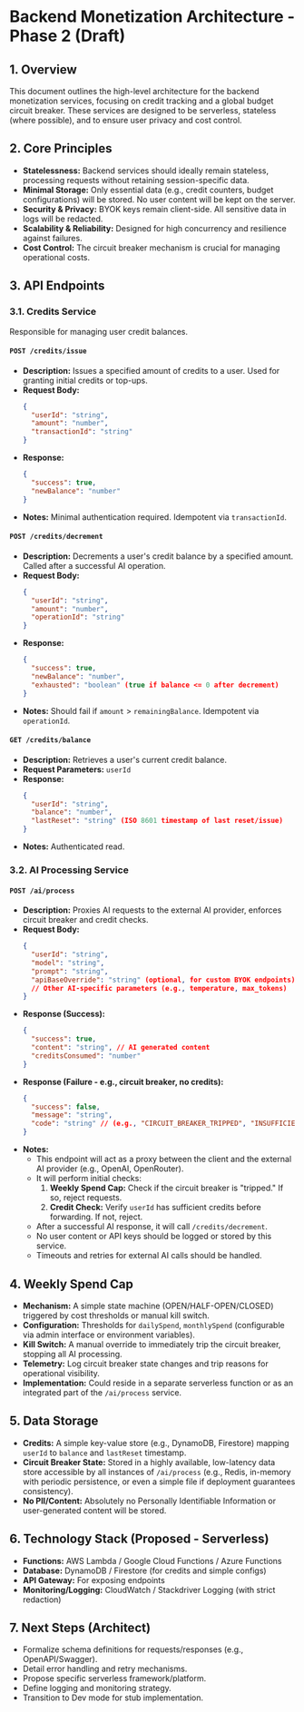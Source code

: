 # Backend Monetization Architecture - Phase 2 (Draft)

## 1. Overview
This document outlines the high-level architecture for the backend monetization services, focusing on credit tracking and a global budget circuit breaker. These services are designed to be serverless, stateless (where possible), and to ensure user privacy and cost control.

## 2. Core Principles
- **Statelessness:** Backend services should ideally remain stateless, processing requests without retaining session-specific data.
- **Minimal Storage:** Only essential data (e.g., credit counters, budget configurations) will be stored. No user content will be kept on the server.
- **Security & Privacy:** BYOK keys remain client-side. All sensitive data in logs will be redacted.
- **Scalability & Reliability:** Designed for high concurrency and resilience against failures.
- **Cost Control:** The circuit breaker mechanism is crucial for managing operational costs.

## 3. API Endpoints

### 3.1. Credits Service
Responsible for managing user credit balances.

#### `POST /credits/issue`
- **Description:** Issues a specified amount of credits to a user. Used for granting initial credits or top-ups.
- **Request Body:**
  ```json
  {
    "userId": "string",
    "amount": "number",
    "transactionId": "string"
  }
  ```
- **Response:**
  ```json
  {
    "success": true,
    "newBalance": "number"
  }
  ```
- **Notes:** Minimal authentication required. Idempotent via `transactionId`.

#### `POST /credits/decrement`
- **Description:** Decrements a user's credit balance by a specified amount. Called after a successful AI operation.
- **Request Body:**
  ```json
  {
    "userId": "string",
    "amount": "number",
    "operationId": "string"
  }
  ```
- **Response:**
  ```json
  {
    "success": true,
    "newBalance": "number",
    "exhausted": "boolean" (true if balance <= 0 after decrement)
  }
  ```
- **Notes:** Should fail if `amount` > `remainingBalance`. Idempotent via `operationId`.

#### `GET /credits/balance`
- **Description:** Retrieves a user's current credit balance.
- **Request Parameters:** `userId`
- **Response:**
  ```json
  {
    "userId": "string",
    "balance": "number",
    "lastReset": "string" (ISO 8601 timestamp of last reset/issue)
  }
  ```
- **Notes:** Authenticated read.

### 3.2. AI Processing Service

#### `POST /ai/process`
- **Description:** Proxies AI requests to the external AI provider, enforces circuit breaker and credit checks.
- **Request Body:**
  ```json
  {
    "userId": "string",
    "model": "string",
    "prompt": "string",
    "apiBaseOverride": "string" (optional, for custom BYOK endpoints)
    // Other AI-specific parameters (e.g., temperature, max_tokens)
  }
  ```
- **Response (Success):**
  ```json
  {
    "success": true,
    "content": "string", // AI generated content
    "creditsConsumed": "number"
  }
  ```
- **Response (Failure - e.g., circuit breaker, no credits):**
  ```json
  {
    "success": false,
    "message": "string",
    "code": "string" // (e.g., "CIRCUIT_BREAKER_TRIPPED", "INSUFFICIENT_CREDITS")
  }
  ```
- **Notes:**
  - This endpoint will act as a proxy between the client and the external AI provider (e.g., OpenAI, OpenRouter).
  - It will perform initial checks:
    1.  **Weekly Spend Cap:** Check if the circuit breaker is "tripped." If so, reject requests.
    2.  **Credit Check:** Verify `userId` has sufficient credits before forwarding. If not, reject.
  - After a successful AI response, it will call `/credits/decrement`.
  - No user content or API keys should be logged or stored by this service.
  - Timeouts and retries for external AI calls should be handled.

## 4. Weekly Spend Cap
- **Mechanism:** A simple state machine (OPEN/HALF-OPEN/CLOSED) triggered by cost thresholds or manual kill switch.
- **Configuration:** Thresholds for `dailySpend`, `monthlySpend` (configurable via admin interface or environment variables).
- **Kill Switch:** A manual override to immediately trip the circuit breaker, stopping all AI processing.
- **Telemetry:** Log circuit breaker state changes and trip reasons for operational visibility.
- **Implementation:** Could reside in a separate serverless function or as an integrated part of the `/ai/process` service.

## 5. Data Storage
- **Credits:** A simple key-value store (e.g., DynamoDB, Firestore) mapping `userId` to `balance` and `lastReset` timestamp.
- **Circuit Breaker State:** Stored in a highly available, low-latency data store accessible by all instances of `/ai/process` (e.g., Redis, in-memory with periodic persistence, or even a simple file if deployment guarantees consistency).
- **No PII/Content:** Absolutely no Personally Identifiable Information or user-generated content will be stored.

## 6. Technology Stack (Proposed - Serverless)
- **Functions:** AWS Lambda / Google Cloud Functions / Azure Functions
- **Database:** DynamoDB / Firestore (for credits and simple configs)
- **API Gateway:** For exposing endpoints
- **Monitoring/Logging:** CloudWatch / Stackdriver Logging (with strict redaction)

## 7. Next Steps (Architect)
- Formalize schema definitions for requests/responses (e.g., OpenAPI/Swagger).
- Detail error handling and retry mechanisms.
- Propose specific serverless framework/platform.
- Define logging and monitoring strategy.
- Transition to Dev mode for stub implementation.